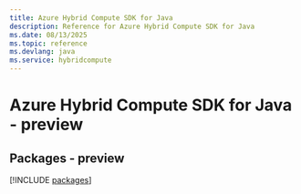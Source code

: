 ```yaml
---
title: Azure Hybrid Compute SDK for Java
description: Reference for Azure Hybrid Compute SDK for Java
ms.date: 08/13/2025
ms.topic: reference
ms.devlang: java
ms.service: hybridcompute
---
```

# Azure Hybrid Compute SDK for Java - preview
## Packages - preview
[!INCLUDE [packages](hybrid-compute-index.md)]